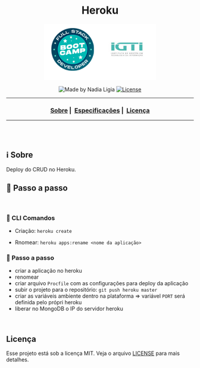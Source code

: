 <h1 align="center">Heroku</h1>
<p align="center">
  <img src="./assets/logo.jpeg" width="300" heigth="300">
</p>

<p align="center">
  <img alt="Made by Nadia Ligia" src="https://img.shields.io/badge/made%20by-Nadia%20Ligia-informational">
  
  <a href="license.md">
  <img alt="License" src="https://img.shields.io/badge/License-MIT-informational">
  </a>
</p>

___

<h3 align="center">
  <a href="#information_source-sobre">Sobre</a>&nbsp;|&nbsp;
  <a href="#book-especificações">Especificações</a>&nbsp;|&nbsp;
  <a href="#licença">Licença</a>
</h3>

___

<br>
<br>

## ℹ️ Sobre

Deploy do CRUD no Heroku.

## 📖 Passo a passo

<br>

### 📌 CLI Comandos

- Criação: `heroku create`

- Rnomear: `heroku apps:rename <nome da aplicação>`

### 📌 Passo a passo

- criar a aplicação no heroku
- renomear
- criar arquivo `Procfile` com as configurações para deploy da aplicação
- subir o projeto para o repositório: `git push heroku master`
- criar as variáveis ambiente dentro na plataforma => variável `PORT` será definida pelo própri heroku
- liberar no MongoDB o IP do servidor heroku


<br>

## Licença 
Esse projeto está sob a licença MIT. Veja o arquivo [LICENSE](LICENSE) para mais detalhes.